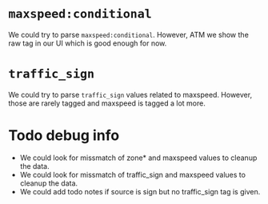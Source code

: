 # `maxspeed:conditional`

We could try to parse `maxspeed:conditional`. However, ATM we show the raw tag in our UI which is good enough for now.

# `traffic_sign`

We could try to parse `traffic_sign` values related to maxspeed. However, those are rarely tagged and maxspeed is tagged a lot more.

# Todo debug info

- We could look for missmatch of zone\* and maxspeed values to cleanup the data.
- We could look for missmatch of traffic_sign and maxspeed values to cleanup the data.
- We could add todo notes if source is sign but no traffic_sign tag is given.
